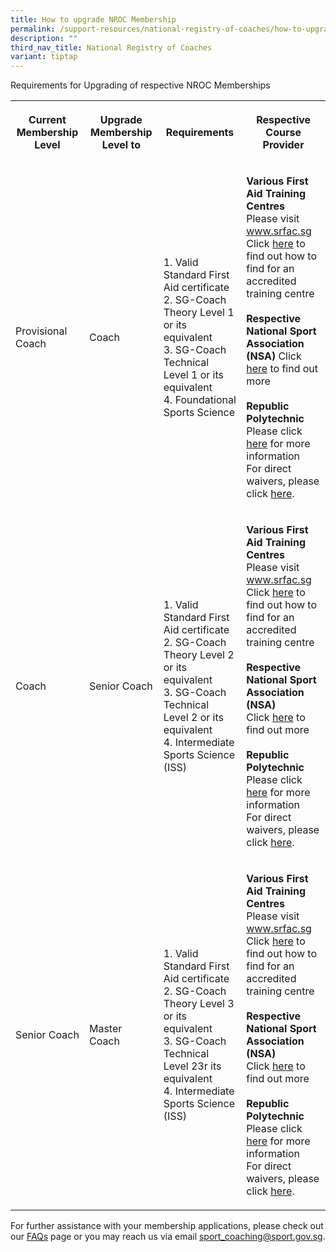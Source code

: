 ```yaml
---
title: How to upgrade NROC Membership
permalink: /support-resources/national-registry-of-coaches/how-to-upgrade-nroc-membership/
description: ""
third_nav_title: National Registry of Coaches
variant: tiptap
---
```

<p>Requirements for Upgrading of respective NROC Memberships</p>
<table>
<tbody>
<tr>
<th rowspan="1" colspan="1">
<p>Current Membership Level</p>
</th>
<th rowspan="1" colspan="1">
<p>Upgrade Membership Level to</p>
</th>
<th rowspan="1" colspan="1">
<p>Requirements</p>
</th>
<th rowspan="1" colspan="1">
<p>Respective Course Provider</p>
</th>
</tr>
<tr>
<td rowspan="1" colspan="1">
<p>Provisional Coach</p>
</td>
<td rowspan="1" colspan="1">
<p>Coach</p>
</td>
<td rowspan="1" colspan="1">
<p>1. Valid Standard First Aid certificate
<br>2. SG-Coach Theory Level 1 or its equivalent
<br>3. SG-Coach Technical Level 1 or its equivalent
<br>4. Foundational Sports Science</p>
</td>
<td rowspan="1" colspan="1">
<p><strong>Various First Aid Training Centres</strong>
<br>Please visit <a href="https://www.srfac.sg" rel="noopener noreferrer nofollow" target="_blank">www.srfac.sg</a> 
<br>Click <a href="https://srfac.sg/directory/training-centre/?qs=&amp;certificate%5B%5D=846" rel="noopener noreferrer nofollow" target="_blank">here</a> to
find out how to find for an accredited training centre
<br>
<br><strong>Respective National Sport Association (NSA)</strong> Click <a href="/coaches-corner/singapore-coach-excellence/sg-coach-technical-programme-accreditation/" rel="noopener noreferrer nofollow" target="_blank">here</a> to
find out more
<br>
<br><strong>Republic Polytechnic</strong>
<br>Please click <a href="/coaches-corner/singapore-coach-excellence/foundational-and-intermediate-sports-science-courses/" rel="noopener noreferrer nofollow" target="_blank">here</a> for
more information
<br>For direct waivers, please click <a href="/coaches-corner/singapore-coach-excellence/foundational-intermediate-sports-science-course-waivers/" rel="noopener noreferrer nofollow" target="_blank">here</a>.</p>
</td>
</tr>
<tr>
<td rowspan="1" colspan="1">
<p>Coach</p>
</td>
<td rowspan="1" colspan="1">
<p>Senior Coach</p>
</td>
<td rowspan="1" colspan="1">
<p>1. Valid Standard First Aid certificate
<br>2. SG-Coach Theory Level 2 or its equivalent
<br>3. SG-Coach Technical Level 2 or its equivalent
<br>4. Intermediate Sports Science (ISS)</p>
</td>
<td rowspan="1" colspan="1">
<p><strong>Various First Aid Training Centres</strong>
<br>Please visit <a href="https://www.srfac.sg" rel="noopener noreferrer nofollow" target="_blank">www.srfac.sg</a> 
<br>Click <a href="https://srfac.sg/directory/training-centre/?qs=&amp;certificate%5B%5D=846" rel="noopener noreferrer nofollow" target="_blank">here</a> to
find out how to find for an accredited training centre
<br>
<br><strong>Respective National Sport Association (NSA)</strong> 
<br>Click <a href="/coaches-corner/singapore-coach-excellence/sg-coach-technical-programme-accreditation/" rel="noopener noreferrer nofollow" target="_blank">here</a> to
find out more
<br>
<br><strong>Republic Polytechnic</strong> 
<br>Please click <a href="/coaches-corner/singapore-coach-excellence/foundational-and-intermediate-sports-science-courses/" rel="noopener noreferrer nofollow" target="_blank">here</a> for
more information
<br>For direct waivers, please click <a href="/coaches-corner/singapore-coach-excellence/foundational-intermediate-sports-science-course-waivers/" rel="noopener noreferrer nofollow" target="_blank">here</a>.</p>
</td>
</tr>
<tr>
<td rowspan="1" colspan="1">
<p>Senior Coach</p>
</td>
<td rowspan="1" colspan="1">
<p>Master Coach</p>
</td>
<td rowspan="1" colspan="1">
<p>1. Valid Standard First Aid certificate
<br>2. SG-Coach Theory Level 3 or its equivalent
<br>3. SG-Coach Technical Level 23r its equivalent
<br>4. Intermediate Sports Science (ISS)</p>
</td>
<td rowspan="1" colspan="1">
<p><strong>Various First Aid Training Centres</strong> 
<br>Please visit <a href="https://www.srfac.sg" rel="noopener noreferrer nofollow" target="_blank">www.srfac.sg</a> 
<br>Click <a href="https://srfac.sg/directory/training-centre/?qs=&amp;certificate%5B%5D=846" rel="noopener noreferrer nofollow" target="_blank">here</a> to
find out how to find for an accredited training centre
<br>
<br><strong>Respective National Sport Association (NSA)</strong>
<br>Click <a href="/coaches-corner/singapore-coach-excellence/sg-coach-technical-programme-accreditation/" rel="noopener noreferrer nofollow" target="_blank">here</a> to
find out more
<br>
<br><strong>Republic Polytechnic</strong> 
<br>Please click <a href="/coaches-corner/singapore-coach-excellence/foundational-and-intermediate-sports-science-courses/" rel="noopener noreferrer nofollow" target="_blank">here</a> for
more information
<br>For direct waivers, please click <a href="/coaches-corner/singapore-coach-excellence/foundational-intermediate-sports-science-course-waivers/" rel="noopener noreferrer nofollow" target="_blank">here</a>.</p>
</td>
</tr>
</tbody>
</table>
<p>For further assistance with your membership applications, please check
out our&nbsp;<a href="https://www.sportsync.sg/App/System/FAQ" rel="noopener noreferrer nofollow" target="_blank">FAQs</a>&nbsp;page
or you may reach us via email&nbsp;<a href="mailto:sport_coaching@sport.gov.sg" rel="noopener noreferrer nofollow" target="_blank">sport_coaching@sport.gov.sg</a>.</p>